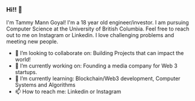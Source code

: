 ### Hi!! 👋

<!--
**tammymg1/tammymg1** is a ✨ _special_ ✨ repository because its `README.md` (this file) appears on your GitHub profile.

Here are some ideas to get you started:

- ⚡ Fun fact: ...
-->

I'm Tammy Mann Goyal! I'm a 18 year old engineer/investor. I am pursuing Computer Science at the University of British Columbia. Feel free to reach out to me on Instagram  or Linkedin. I love challenging problems and meeting new people.


- 👯 I’m looking to collaborate on: Building Projects that can impact the world!
- 🔭 I’m currently working on: Founding a media company for Web 3 startups.
- 🌱 I’m currently learning: Blockchain/Web3 development, Computer Systems and Algorithms
- 📫 How to reach me: Linkedin or Instagram


